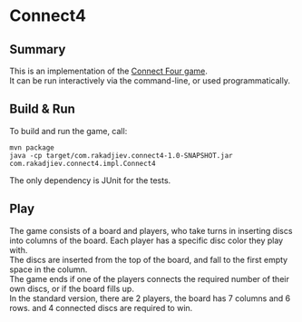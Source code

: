 # Connect4

## Summary
This is an implementation of the [Connect Four game](https://en.wikipedia.org/wiki/Connect_Four).\
It can be run interactively via the command-line, or used programmatically.

## Build & Run
To build and run the game, call:
```
mvn package
java -cp target/com.rakadjiev.connect4-1.0-SNAPSHOT.jar com.rakadjiev.connect4.impl.Connect4
```

The only dependency is JUnit for the tests.

## Play
The game consists of a board and players, who take turns in inserting discs into columns of the board. Each player has a specific disc color they play with.\
The discs are inserted from the top of the board, and fall to the first empty space in the column.\
The game ends if one of the players connects the required number of their own discs, or if the board fills up.\
In the standard version, there are 2 players, the board has 7 columns and 6 rows. and 4 connected discs are required to win. 